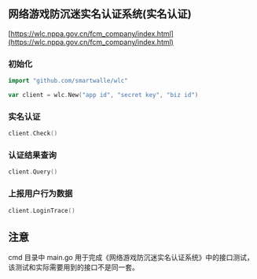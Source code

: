 ## 网络游戏防沉迷实名认证系统(实名认证)

[https://wlc.nppa.gov.cn/fcm_company/index.html](https://wlc.nppa.gov.cn/fcm_company/index.html)

### 初始化

```go
import "github.com/smartwalle/wlc"

var client = wlc.New("app id", "secret key", "biz id")

```

### 实名认证

```go
client.Check()
```

### 认证结果查询

```go
client.Query()
```

### 上报用户行为数据

```go
client.LoginTrace()
```

## 注意

cmd 目录中 main.go 用于完成《网络游戏防沉迷实名认证系统》中的接口测试，该测试和实际需要用到的接口不是同一套。